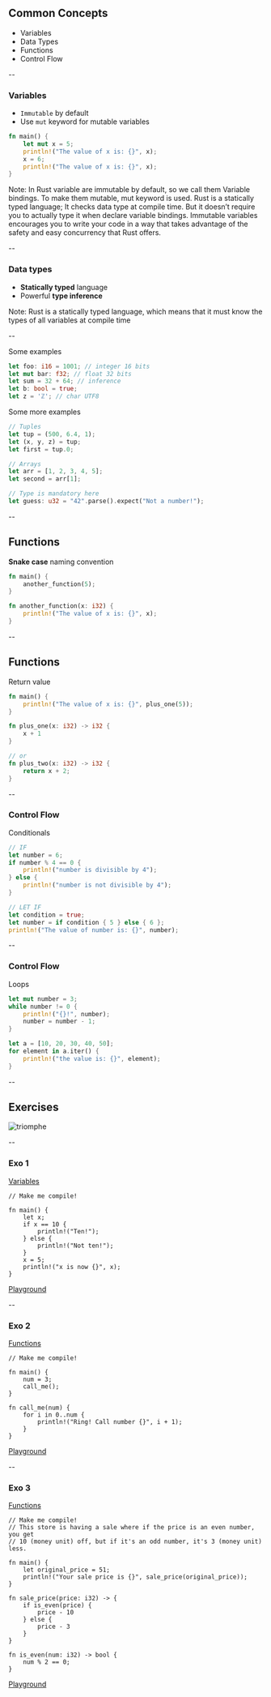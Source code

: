 
## Common Concepts

* Variables
* Data Types
* Functions
* Control Flow

--

### Variables

* ```Immutable``` by default
* Use ```mut``` keyword for mutable variables

```rust
fn main() {
    let mut x = 5;
    println!("The value of x is: {}", x);
    x = 6;
    println!("The value of x is: {}", x);
}
``` 
<!-- .element: class="fragment" data-fragment-index="2" --> 

Note:
    In Rust variable are immutable by default, so we call them Variable bindings. To make them mutable, mut keyword is used.
    Rust is a statically typed language; It checks data type at compile time. But it doesn’t require you to actually type it when declare variable bindings.
    Immutable variables encourages you to write your code in a way that takes advantage of the safety and easy concurrency that Rust offers.

--

### Data types

* **Statically typed** language <!-- .element: class="beige" -->
* Powerful **type inference** <!-- .element: class="beige" -->

Note:
    Rust is a statically typed language, which means that it must know the types of all variables at compile time

--

Some examples 

```rust
let foo: i16 = 1001; // integer 16 bits
let mut bar: f32; // float 32 bits
let sum = 32 + 64; // inference
let b: bool = true;
let z = 'ℤ'; // char UTF8
```

Some more examples
<!-- .element: class="fragment" data-fragment-index="2" --> 

```rust
// Tuples
let tup = (500, 6.4, 1);
let (x, y, z) = tup;
let first = tup.0;

// Arrays
let arr = [1, 2, 3, 4, 5];
let second = arr[1];

// Type is mandatory here
let guess: u32 = "42".parse().expect("Not a number!");
```
<!-- .element: class="fragment" data-fragment-index="2" -->

--

## Functions

**Snake case** naming convention <!-- .element: class="beige" -->

```rust
fn main() {
    another_function(5);
}

fn another_function(x: i32) {
    println!("The value of x is: {}", x);
}
```

--

## Functions 
Return value <!-- .element: class="beige" -->

```rust
fn main() {
    println!("The value of x is: {}", plus_one(5));
}

fn plus_one(x: i32) -> i32 {
    x + 1
}

// or
fn plus_two(x: i32) -> i32 {
    return x + 2;
}
```

--

### Control Flow
Conditionals <!-- .element: class="beige" -->

```rust
// IF
let number = 6;
if number % 4 == 0 {
    println!("number is divisible by 4");
} else {
    println!("number is not divisible by 4");
}
```

```rust
// LET IF
let condition = true;
let number = if condition { 5 } else { 6 };
println!("The value of number is: {}", number);
```

--

### Control Flow
Loops <!-- .element: class="beige" -->

```rust
let mut number = 3;
while number != 0 {
    println!("{}!", number);
    number = number - 1;
}
```

```rust
let a = [10, 20, 30, 40, 50];
for element in a.iter() {
    println!("the value is: {}", element);
}
```

--

## Exercises

![triomphe](../../images/triomphe.png) <!-- .element: class="borderless medium" -->

--

### Exo 1
<a href="https://doc.rust-lang.org/book/second-edition/ch03-01-variables-and-mutability.html" target="_blank">Variables</a>

    // Make me compile!

    fn main() {
        let x;
        if x == 10 {
            println!("Ten!");
        } else {
            println!("Not ten!");
        }
        x = 5;
        println!("x is now {}", x);
    }
    
    
<a href="https://play.rust-lang.org/?gist=088ab0244adcd11389016c52066cf63a&version=stable" target="_blank">Playground</a> <!-- .element: class="playground small" -->


--

### Exo 2
<a href="https://doc.rust-lang.org/book/second-edition/ch03-01-variables-and-mutability.html" target="_blank">Functions</a>

    // Make me compile!
    
    fn main() {
        num = 3;
        call_me();
    }
    
    fn call_me(num) {
        for i in 0..num {
            println!("Ring! Call number {}", i + 1);
        }
    }

<a href="https://play.rust-lang.org/?gist=d2fa03b272a7aef268c6dd4c30013622&version=stable" target="_blank">Playground</a> <!-- .element: class="playground small" -->

--

### Exo 3
<a href="https://doc.rust-lang.org/book/second-edition/ch03-01-variables-and-mutability.html" target="_blank">Functions</a>

    // Make me compile!    
    // This store is having a sale where if the price is an even number, you get
    // 10 (money unit) off, but if it's an odd number, it's 3 (money unit) less.

    fn main() {
        let original_price = 51;
        println!("Your sale price is {}", sale_price(original_price));
    }
    
    fn sale_price(price: i32) -> {
        if is_even(price) {
            price - 10
        } else {
            price - 3
        }
    }
    
    fn is_even(num: i32) -> bool {
        num % 2 == 0;
    }
<!-- .element: class="play" -->

<a href="https://play.rust-lang.org/?gist=9de544d47e2d2ce0ea04df2c328fa2c8&version=stable" target="_blank">Playground</a> <!-- .element: class="playground" -->

